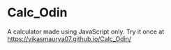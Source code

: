 # Calc_Odin
A calculator made using JavaScript only.
Try it once at https://vikasmaurya07.github.io/Calc_Odin/
